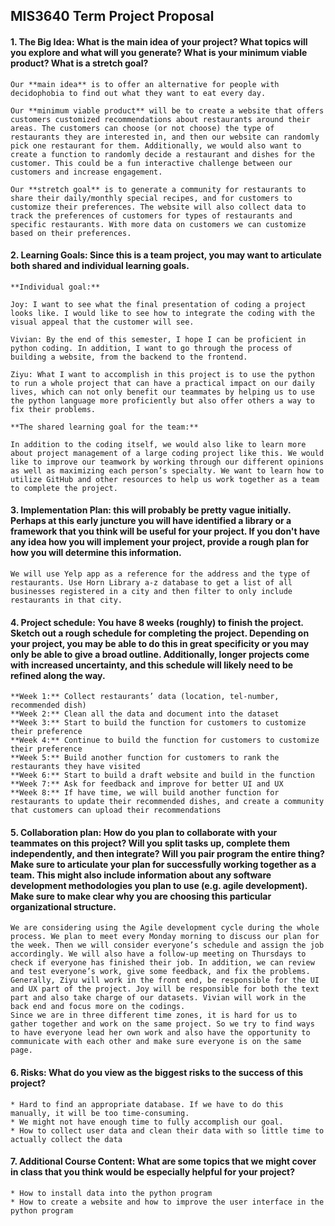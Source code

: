 ## MIS3640 Term Project Proposal

#### 1. The Big Idea: What is the main idea of your project? What topics will you explore and what will you generate? What is your minimum viable product? What is a stretch goal?

    Our **main idea** is to offer an alternative for people with decidophobia to find out what they want to eat every day. 

    Our **minimum viable product** will be to create a website that offers customers customized recommendations about restaurants around their areas. The customers can choose (or not choose) the type of restaurants they are interested in, and then our website can randomly pick one restaurant for them. Additionally, we would also want to create a function to randomly decide a restaurant and dishes for the customer. This could be a fun interactive challenge between our customers and increase engagement.

    Our **stretch goal** is to generate a community for restaurants to share their daily/monthly special recipes, and for customers to customize their preferences. The website will also collect data to track the preferences of customers for types of restaurants and specific restaurants. With more data on customers we can customize based on their preferences.

#### 2. Learning Goals: Since this is a team project, you may want to articulate both shared and individual learning goals.
    
    **Individual goal:**

    Joy: I want to see what the final presentation of coding a project looks like. I would like to see how to integrate the coding with the visual appeal that the customer will see.

    Vivian: By the end of this semester, I hope I can be proficient in python coding. In addition, I want to go through the process of building a website, from the backend to the frontend.

    Ziyu: What I want to accomplish in this project is to use the python to run a whole project that can have a practical impact on our daily lives, which can not only benefit our teammates by helping us to use the python language more proficiently but also offer others a way to fix their problems. 
    
    **The shared learning goal for the team:**

    In addition to the coding itself, we would also like to learn more about project management of a large coding project like this. We would like to improve our teamwork by working through our different opinions as well as maximizing each person’s specialty. We want to learn how to utilize GitHub and other resources to help us work together as a team to complete the project.

#### 3. Implementation Plan: this will probably be pretty vague initially. Perhaps at this early juncture you will have identified a library or a framework that you think will be useful for your project. If you don't have any idea how you will implement your project, provide a rough plan for how you will determine this information.

    We will use Yelp app as a reference for the address and the type of restaurants. Use Horn Library a-z database to get a list of all businesses registered in a city and then filter to only include restaurants in that city. 

#### 4. Project schedule: You have 8 weeks (roughly) to finish the project. Sketch out a rough schedule for completing the project. Depending on your project, you may be able to do this in great specificity or you may only be able to give a broad outline. Additionally, longer projects come with increased uncertainty, and this schedule will likely need to be refined along the way.

    **Week 1:** Collect restaurants’ data (location, tel-number, recommended dish)
    **Week 2:** Clean all the data and document into the dataset
    **Week 3:** Start to build the function for customers to customize their preference
    **Week 4:** Continue to build the function for customers to customize their preference
    **Week 5:** Build another function for customers to rank the restaurants they have visited
    **Week 6:** Start to build a draft website and build in the function
    **Week 7:** Ask for feedback and improve for better UI and UX
    **Week 8:** If have time, we will build another function for restaurants to update their recommended dishes, and create a community that customers can upload their recommendations 

#### 5. Collaboration plan: How do you plan to collaborate with your teammates on this project? Will you split tasks up, complete them independently, and then integrate? Will you pair program the entire thing? Make sure to articulate your plan for successfully working together as a team. This might also include information about any software development methodologies you plan to use (e.g. agile development). Make sure to make clear why you are choosing this particular organizational structure.

    We are considering using the Agile development cycle during the whole process. We plan to meet every Monday morning to discuss our plan for the week. Then we will consider everyone’s schedule and assign the job accordingly. We will also have a follow-up meeting on Thursdays to check if everyone has finished their job. In addition, we can review and test everyone’s work, give some feedback, and fix the problems. 
    Generally, Ziyu will work in the front end, be responsible for the UI and UX part of the project. Joy will be responsible for both the text part and also take charge of our datasets. Vivian will work in the back end and focus more on the codings. 
    Since we are in three different time zones, it is hard for us to gather together and work on the same project. So we try to find ways to have everyone lead her own work and also have the opportunity to communicate with each other and make sure everyone is on the same page.

#### 6. Risks: What do you view as the biggest risks to the success of this project?

    * Hard to find an appropriate database. If we have to do this manually, it will be too time-consuming.
    * We might not have enough time to fully accomplish our goal.
    * How to collect user data and clean their data with so little time to actually collect the data 

#### 7. Additional Course Content: What are some topics that we might cover in class that you think would be especially helpful for your project?

    * How to install data into the python program
    * How to create a website and how to improve the user interface in the python program

